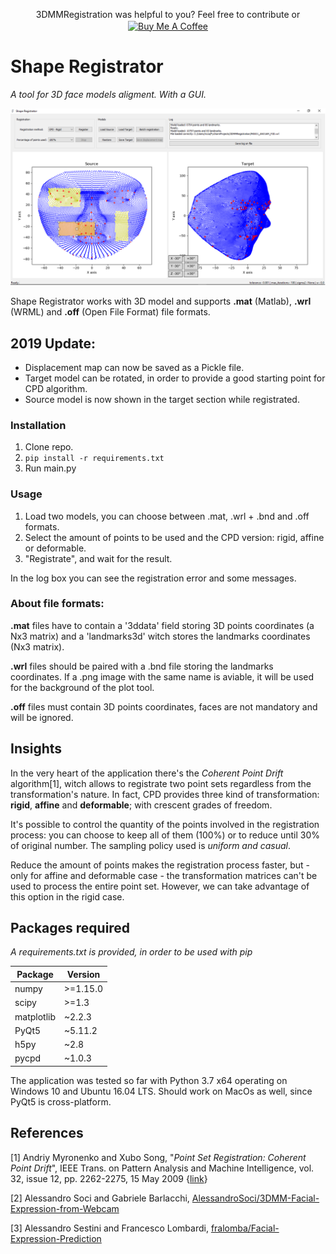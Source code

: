 <p align="center">3DMMRegistration was helpful to you? Feel free to contribute or <a href="https://www.buymeacoffee.com/rickie95" target="_blank"><img src="https://cdn.buymeacoffee.com/buttons/default-orange.png" alt="Buy Me A Coffee" height="35" style="max-width:100%;vertical-align: middle;"></a></p>

# Shape Registrator

*A tool for 3D face models aligment. With a GUI.*

![Application screenshot](https://github.com/rickie95/3DMMRegistration/blob/master/resources/gitScreen1.png)

Shape Registrator works with 3D model and supports **.mat** (Matlab), **.wrl** (WRML) and **.off** (Open File Format) file formats.

## 2019 Update:
- Displacement map can now be saved as a Pickle file.
- Target model can be rotated, in order to provide a good starting point for CPD algorithm.
- Source model is now shown in the target section while registrated.

### Installation

1. Clone repo.
2. `pip install -r requirements.txt`
3. Run main.py

### Usage

1. Load two models, you can choose between .mat, .wrl + .bnd and .off formats.
2. Select the amount of points to be used and the CPD version: rigid, affine or deformable.
3. "Registrate", and wait for the result.

In the log box you can see the registration error and some messages.

### About file formats:

**.mat** files have to contain a '3ddata' field storing 3D points coordinates (a Nx3 matrix) and a 'landmarks3d' witch stores the landmarks coordinates (Nx3 matrix).

**.wrl** files should be paired with a .bnd file storing the landmarks coordinates. If a .png image with the same name is aviable, it will be used for the background of the plot tool.

**.off** files must contain 3D points coordinates, faces are not mandatory and will be ignored.

## Insights

In the very heart of the application there's the *Coherent Point Drift* algorithm[1], witch allows to registrate two point sets regardless from the transformation's nature.
In fact, CPD provides three kind of transformation: **rigid**, **affine** and **deformable**; with crescent grades of freedom.

It's possible to control the quantity of the points involved in the registration process: you can choose to keep all of them (100%) or to reduce until 30% of original number. The sampling policy used is *uniform and casual*.

Reduce the amount of points makes  the registration process faster, but - only for affine and deformable case - the transformation matrices can't be used to process the entire point set. However, we can take advantage of this option in the rigid case.

## Packages required
*A requirements.txt is provided, in order to be used with pip*

Package | Version
--------|--------
numpy   | >=1.15.0
scipy   | >=1.3
matplotlib| ~2.2.3
PyQt5| ~5.11.2
h5py| ~2.8
pycpd| ~1.0.3

The application was tested so far with Python 3.7 x64 operating on Windows 10 and Ubuntu 16.04 LTS. Should work on MacOs as well, since PyQt5 is cross-platform.

## References
[1] Andriy Myronenko and Xubo Song, "*Point Set Registration: Coherent Point Drift*",  IEEE Trans. on Pattern Analysis and Machine Intelligence, vol. 32, issue 12, pp. 2262-2275, 15 May 2009 {[link](https://arxiv.org/pdf/0905.2635.pdf)}

[2] Alessandro Soci and Gabriele Barlacchi, [AlessandroSoci/3DMM-Facial-Expression-from-Webcam](https://github.com/AlessandroSoci/3DMM-Facial-Expression-from-Webcam)

[3] Alessandro Sestini and Francesco Lombardi, [fralomba/Facial-Expression-Prediction](https://github.com/fralomba/Facial-Expression-Prediction)
